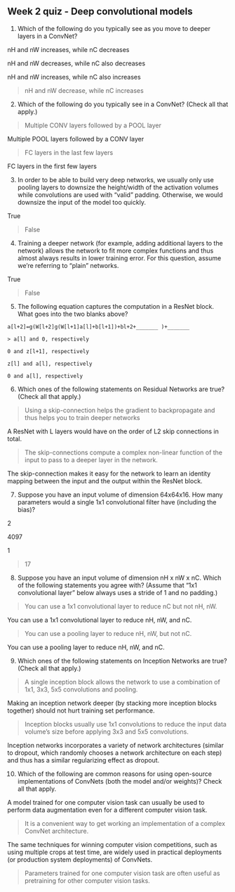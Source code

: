 ## Week 2 quiz - Deep convolutional models

1. Which of the following do you typically see as you move to deeper layers in a ConvNet?

  nH and nW increases, while nC decreases

  nH and nW decreases, while nC also decreases

  nH and nW increases, while nC also increases

  > nH and nW decrease, while nC increases

2. Which of the following do you typically see in a ConvNet? (Check all that apply.)

  > Multiple CONV layers followed by a POOL layer

  Multiple POOL layers followed by a CONV layer

  > FC layers in the last few layers

  FC layers in the first few layers

3. In order to be able to build very deep networks, we usually only use pooling layers to downsize the height/width of the activation volumes while convolutions are used with “valid” padding. Otherwise, we would downsize the input of the model too quickly.

  True

  > False

4. Training a deeper network (for example, adding additional layers to the network) allows the network to fit more complex functions and thus almost always results in lower training error. For this question, assume we’re referring to “plain” networks.

  True

  > False

5. The following equation captures the computation in a ResNet block. What goes into the two blanks above?
```
a[l+2]=g(W[l+2]g(W[l+1]a[l]+b[l+1])+bl+2+_______ )+_______
```
	> a[l] and 0, respectively

	0 and z[l+1], respectively

	z[l] and a[l], respectively

	0 and a[l], respectively

6. Which ones of the following statements on Residual Networks are true? (Check all that apply.)

  > Using a skip-connection helps the gradient to backpropagate and thus helps you to train deeper networks

  A ResNet with L layers would have on the order of L2 skip connections in total.

  > The skip-connections compute a complex non-linear function of the input to pass to a deeper layer in the network.

  The skip-connection makes it easy for the network to learn an identity mapping between the input and the output within the ResNet block.

7. Suppose you have an input volume of dimension 64x64x16. How many parameters would a single 1x1 convolutional filter have (including the bias)?

  2

  4097

  1

  > 17

8. Suppose you have an input volume of dimension nH x nW x nC. Which of the following statements you agree with? (Assume that “1x1 convolutional layer” below always uses a stride of 1 and no padding.)

  > You can use a 1x1 convolutional layer to reduce nC but not nH, nW.

  You can use a 1x1 convolutional layer to reduce nH, nW, and nC.

  >  You can use a pooling layer to reduce nH, nW, but not nC.

  You can use a pooling layer to reduce nH, nW, and nC.

9. Which ones of the following statements on Inception Networks are true? (Check all that apply.)

  > A single inception block allows the network to use a combination of 1x1, 3x3, 5x5 convolutions and pooling.

  Making an inception network deeper (by stacking more inception blocks together) should not hurt training set performance.

  > Inception blocks usually use 1x1 convolutions to reduce the input data volume’s size before applying 3x3 and 5x5 convolutions.

  Inception networks incorporates a variety of network architectures (similar to dropout, which randomly chooses a network architecture on each step) and thus has a similar regularizing effect as dropout.

10. Which of the following are common reasons for using open-source implementations of ConvNets (both the model and/or weights)? Check all that apply.

  A model trained for one computer vision task can usually be used to perform data augmentation even for a different computer vision task.

  > It is a convenient way to get working an implementation of a complex ConvNet architecture.

  The same techniques for winning computer vision competitions, such as using multiple crops at test time, are widely used in practical deployments (or production system deployments) of ConvNets.

  > Parameters trained for one computer vision task are often useful as pretraining for other computer vision tasks.
